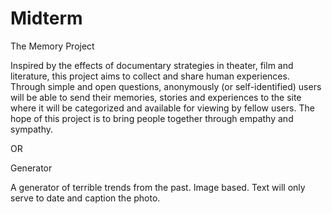 Midterm
=======
The Memory Project

Inspired by the effects of documentary strategies in theater, film and literature, 
this project aims to collect and share human experiences. Through simple and open questions, 
anonymously (or self-identified) users will be able to send their memories, stories and 
experiences to the site where it will be categorized and available for viewing by fellow 
users. The hope of this project is to bring people together through empathy and sympathy. 

OR

Generator

A generator of terrible trends from the past. Image based. Text will only serve to date and caption the photo. 
